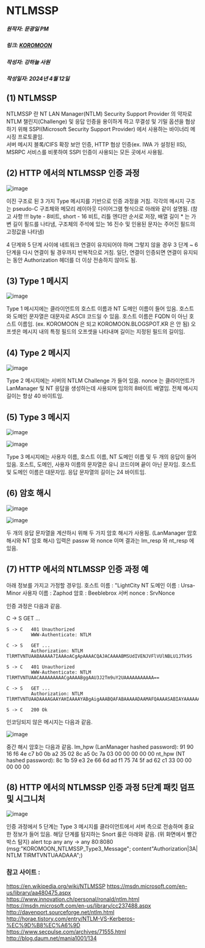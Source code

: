 # NTLMSSP
##### 원작자: 문광일 PM
##### 링크: [KOROMOON][koromoonlink]
[koromoonlink]: https://koromoon.blogspot.com/2018/05/ntlmssp.html "Go koromoon"
##### 작성자: 강하늘 사원
##### 작성일자: 2024년 4월 12일 


## (1) NTLMSSP

NTLMSSP 란 NT LAN Manager(NTLM) Security Support Provider 의 약자로 NTLM 챌린지(Challenge) 및 응답 인증을 용이하게 하고 무결성 및 기밀 옵션을 협상하기 위해 SSPI(Microsoft Security Support Provider) 에서 사용하는 바이너리 메시징 프로토콜임. </br>
서버 메시지 블록/CIFS 확장 보안 인증, HTTP 협상 인증(ex. IWA 가 설정된 IIS), MSRPC 서비스를 비롯하여 SSPI 인증이 사용되는 모든 곳에서 사용됨.

## (2) HTTP 에서의 NTLMSSP 인증 과정

![image](https://github.com/ICTIS-Cert-System-Project/ICTIS-Cert-System/assets/164521627/cab01000-c935-4b78-a992-19da8af124ae)

이진 구조로 된 3 가지 Type 메시지를 기반으로 인증 과정을 거침.
각각의 메시지 구조는 pseudo-C 구조체와 메모리 레이아웃 다이어그램 형식으로 아래와 같이 설명됨. (참고 사항 !!! byte - 8비트, short - 16 비트, 리틀 엔디안 순서로 저장, 배열 길이 * 는 가변 길이 필드를 나타냄, 구조체의 주석에 있는 16 진수 및 인용된 문자는 주어진 필드의 고정값을 나타냄)

4 단계와 5 단계 사이에 네트워크 연결이 유지되어야 하며 그렇지 않을 경우 3 단계 ~ 6 단계을 다시 연결이 될 경우까지 반복적으로 거침.
일단, 연결이 인증되면 연결이 유지되는 동안 Authorization 헤더를 더 이상 전송하지 않아도 됨.

## (3) Type 1 메시지

![image](https://github.com/ICTIS-Cert-System-Project/ICTIS-Cert-System/assets/164521627/a4d661c8-fadb-4a80-9d48-69c91b86e633)

Type 1 메시지에는 클라이언트의 호스트 이름과 NT 도메인 이름이 들어 있음.
호스트와 도메인 문자열은 대문자로 ASCII 코드일 수 있음.
호스트 이름은 FQDN 이 아닌 호스트 이름임. (ex. KOROMOON 은 되고 KOROMOON.BLOGSPOT.KR 은 안 됨)
오프셋은 메시지 내의 특정 필드의 오프셋을 나타내며 길이는 지정된 필드의 길이임.

## (4) Type 2 메시지

![image](https://github.com/ICTIS-Cert-System-Project/ICTIS-Cert-System/assets/164521627/1c09f54b-30ef-4351-88e1-8631e1492349)

Type 2 메시지에는 서버의 NTLM Challenge 가 들어 있음.
nonce 는 클라이언트가 LanManager 및 NT 응답을 생성하는데 사용되며 임의의 8바이트 배열임.
전체 메시지 길이는 항상 40 바이트임.

## (5) Type 3 메시지

![image](https://github.com/ICTIS-Cert-System-Project/ICTIS-Cert-System/assets/164521627/ebf8d8f9-8f55-4949-ad2c-68afeb053b05)

![image](https://github.com/ICTIS-Cert-System-Project/ICTIS-Cert-System/assets/164521627/dec738c1-75d8-42d4-86fa-79a587ae9e4c)

Type 3 메시지에는 사용자 이름, 호스트 이름, NT 도메인 이름 및 두 개의 응답이 들어 있음.
호스트, 도메인, 사용자 이름의 문자열은 유니 코드이며 끝이 아닌 문자임.
호스트 및 도메인 이름은 대문자임.
응답 문자열의 길이는 24 바이트임.

## (6) 암호 해시

![image](https://github.com/ICTIS-Cert-System-Project/ICTIS-Cert-System/assets/164521627/eba92159-a82b-4df3-8547-1d1eac82bffa)

![image](https://github.com/ICTIS-Cert-System-Project/ICTIS-Cert-System/assets/164521627/290521d1-2e8c-4cb4-ad8d-c5c95b5dc3d8)

두 개의 응답 문자열을 계산하시 위해 두 가지 암호 해시가 사용됨.
(LanManager 암호 해시와 NT 암호 해시)
입력은 passw 와 nonce 이며 결과는 lm_resp 와 nt_resp 에 있음.

## (7) HTTP 에서의 NTLMSSP 인증 과정 예

아래 정보를 가지고 가정할 경우임.
호스트 이름 : "LightCity
NT 도메인 이름 : Ursa-Minor
사용자 이름 : Zaphod
암호 : Beeblebrox
서버 nonce : SrvNonce

인증 과정은 다음과 같음.

 C -> S   GET ...
    
    S -> C   401 Unauthorized
             WWW-Authenticate: NTLM
    
    C -> S   GET ...
             Authorization: NTLM TlRMTVNTUAABAAAAA7IAAAoACgApAAAACQAJACAAAABMSUdIVENJVFlVUlNBLU1JTk9S
    
    S -> C   401 Unauthorized
             WWW-Authenticate: NTLM TlRMTVNTUAACAAAAAAAAACgAAAABggAAU3J2Tm9uY2UAAAAAAAAAAA==
    
    C -> S   GET ...
             Authorization: NTLM TlRMTVNTUAADAAAAGAAYAHIAAAAYABgAigAAABQAFABAAAAADAAMAFQAAAASABIAYAAAAAAAAACiAAAAAYIAAFUAUgBTAEEALQBNAEkATgBPAFIAWgBhAHAAaABvAGQATABJAEcASABUAEMASQBUAFkArYfKbe/jRoW5xDxHeoxC1gBmfWiS5+iX4OAN4xBKG/IFPwfH3agtPEia6YnhsADT
    
    S -> C   200 Ok

인코딩되지 않은 메시지는 다음과 같음.

![image](https://github.com/ICTIS-Cert-System-Project/ICTIS-Cert-System/assets/164521627/ecd21668-6e45-4bd7-96cf-186d1e20336c)

중간 해시 암호는 다음과 같음.
lm_hpw (LanManager hashed password):
91 90 16 f6 4e c7 b0 0b a2 35 02 8c a5 0c 7a 03 00 00 00 00 00
nt_hpw (NT hashed password):
8c 1b 59 e3 2e 66 6d ad f1 75 74 5f ad 62 c1 33 00 00 00 00 00


## (8) HTTP 에서의 NTLMSSP 인증 과정 5단계 패킷 덤프 및 시그니처

![image](https://github.com/ICTIS-Cert-System-Project/ICTIS-Cert-System/assets/164521627/a036bada-0a5c-4533-be0c-d54c54f4c963)

인증 과정에서 5 단계는 Type 3 메시지를 클라이언트에서 서버 측으로 전송하며 중요한 정보가 들어 있음.
해당 단계를 탐지하는 Snort 룰은 아래와 같음. (위 화면에서 빨간 박스 탐지)
alert tcp any any -> any 80:8080 (msg:"KOROMOON_NTLMSSP_Type3_Message"; content"Authorization|3A| NTLM TlRMTVNTUAADAAA";)



### 참고 사이트 : </br>
https://en.wikipedia.org/wiki/NTLMSSP
https://msdn.microsoft.com/en-us/library/aa480475.aspx
https://www.innovation.ch/personal/ronald/ntlm.html
https://msdn.microsoft.com/en-us/library/cc237488.aspx
http://davenport.sourceforge.net/ntlm.html
http://horae.tistory.com/entry/NTLM-VS-Kerberos-%EC%9D%B8%EC%A6%9D
https://www.secpulse.com/archives/71555.html
http://blog.daum.net/mania1001/134
